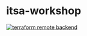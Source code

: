 # itsa-workshop
[![terraform remote backend](https://github.com/SMU-AWSCloudClub/terraform-workshop/actions/workflows/deploy-ex3.yml/badge.svg)](https://github.com/SMU-AWSCloudClub/terraform-workshop/actions/workflows/deploy-ex3.yml)